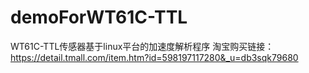 # demoForWT61C-TTL
WT61C-TTL传感器基于linux平台的加速度解析程序
淘宝购买链接：https://detail.tmall.com/item.htm?id=598197117280&_u=db3sqk79680
